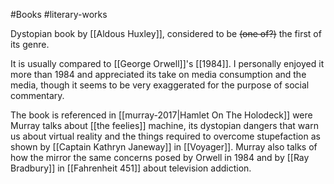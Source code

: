 #Books #literary-works 

Dystopian book by [[Aldous Huxley]], considered to be ~~(one of?)~~ the first of its genre. 

It is usually compared to [[George Orwell]]'s [[1984]]. I personally enjoyed it more than 1984 and appreciated its take on media consumption and the  media, though it seems to be very exaggerated for  the purpose of social commentary.

The book is referenced in [[murray-2017|Hamlet On The Holodeck]] were Murray talks about [[the feelies]] machine, its dystopian dangers that warn us about virtual reality and the things required to overcome stupefaction as shown by [[Captain Kathryn Janeway]] in [[Voyager]]. Murray also talks of how the mirror the same concerns posed by Orwell in 1984 and by [[Ray Bradbury]] in [[Fahrenheit 451]] about television addiction.